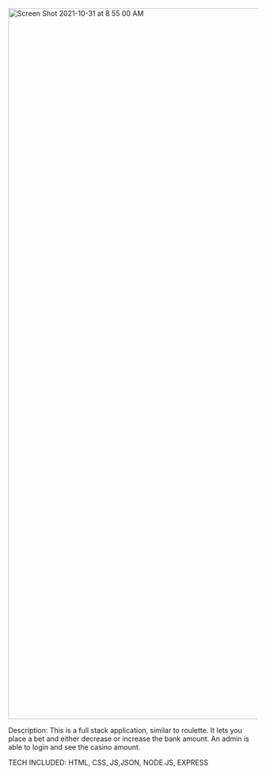 <img width="1437" alt="Screen Shot 2021-10-31 at 8 55 00 AM" src="https://user-images.githubusercontent.com/88952205/139584607-3f5aef24-89cb-4de3-85e4-3b71f88c1a13.png">

Description: This is a full stack application, similar to roulette. It lets you place a bet and either decrease or increase the bank amount. An admin is able to login and see the casino amount.

TECH INCLUDED: HTML, CSS, JS,JSON, NODE.JS, EXPRESS

